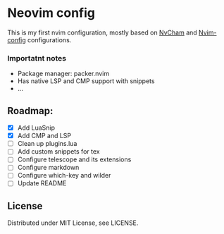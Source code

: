 # Neovim config

This is my first nvim configuration, mostly based on [NvCham]() and [Nvim-config]() configurations.

### Importatnt notes
 - Package manager: packer.nvim
 - Has native LSP and CMP support with snippets
 - ...

## Roadmap:

 - [X] Add LuaSnip
 - [X] Add CMP and LSP
 - [ ] Clean up plugins.lua
 - [ ] Add custom snippets for tex
 - [ ] Configure telescope and its extensions
 - [ ] Configure markdown
 - [ ] Configure which-key and wilder
 - [ ] Update README

## License

Distributed under MIT License, see LICENSE.
